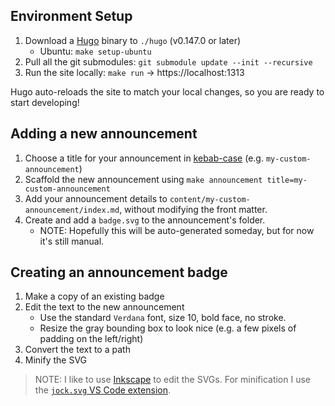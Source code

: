 ## Environment Setup

1. Download a [Hugo](https://gohugo.io/installation/) binary to `./hugo`
   (v0.147.0 or later)
    - Ubuntu: `make setup-ubuntu`
2. Pull all the git submodules: `git submodule update --init --recursive`
3. Run the site locally: `make run` -> https://localhost:1313

Hugo auto-reloads the site to match your local changes, so you are ready to
start developing!


## Adding a new announcement

1. Choose a title for your announcement in [kebab-case](https://developer.mozilla.org/en-US/docs/Glossary/Kebab_case) (e.g. `my-custom-announcement`)
2. Scaffold the new announcement using `make announcement title=my-custom-announcement`
3. Add your announcement details to `content/my-custom-announcement/index.md`,
   without modifying the front matter.
4. Create and add a `badge.svg` to the announcement's folder.
   - NOTE: Hopefully this will be auto-generated someday, but for now it's still
     manual.
   

## Creating an announcement badge

1. Make a copy of an existing badge
2. Edit the text to the new announcement
   - Use the standard `Verdana` font, size 10, bold face, no stroke.
   - Resize the gray bounding box to look nice (e.g. a few pixels of padding on
     the left/right)
3. Convert the text to a path
4. Minify the SVG

> NOTE: I like to use [Inkscape](https://inkscape.org/) to edit the SVGs. For
> minification I use the [`jock.svg` VS Code extension](https://marketplace.visualstudio.com/items?itemName=jock.svg).